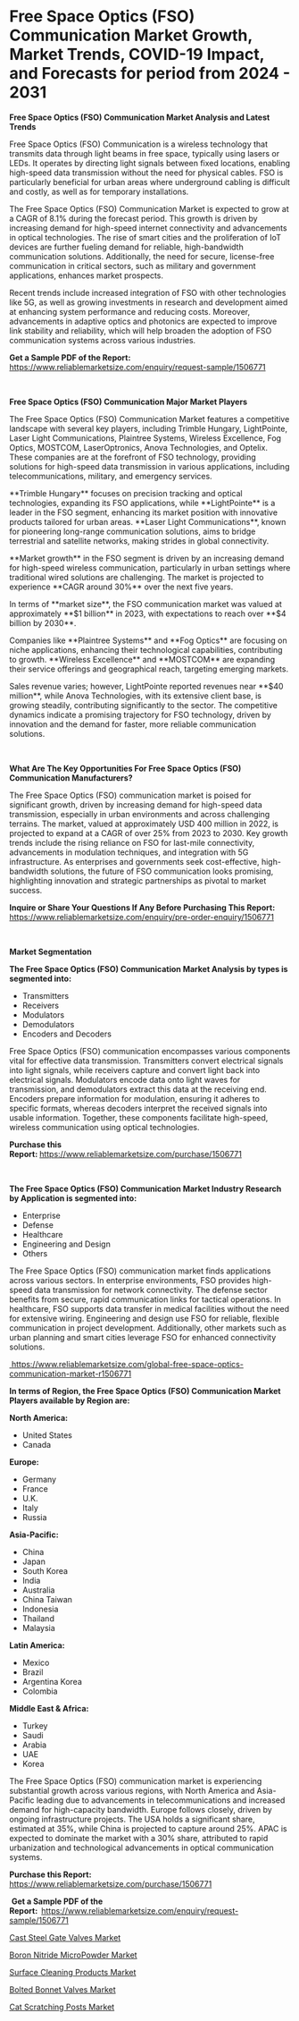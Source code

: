 <p><h1>Free Space Optics (FSO) Communication Market Growth, Market Trends, COVID-19 Impact, and Forecasts for period from 2024 - 2031</h1></p><p><strong>Free Space Optics (FSO) Communication Market Analysis and Latest Trends</strong></p>
<p><p>Free Space Optics (FSO) Communication is a wireless technology that transmits data through light beams in free space, typically using lasers or LEDs. It operates by directing light signals between fixed locations, enabling high-speed data transmission without the need for physical cables. FSO is particularly beneficial for urban areas where underground cabling is difficult and costly, as well as for temporary installations.</p><p>The Free Space Optics (FSO) Communication Market is expected to grow at a CAGR of 8.1% during the forecast period. This growth is driven by increasing demand for high-speed internet connectivity and advancements in optical technologies. The rise of smart cities and the proliferation of IoT devices are further fueling demand for reliable, high-bandwidth communication solutions. Additionally, the need for secure, license-free communication in critical sectors, such as military and government applications, enhances market prospects. </p><p>Recent trends include increased integration of FSO with other technologies like 5G, as well as growing investments in research and development aimed at enhancing system performance and reducing costs. Moreover, advancements in adaptive optics and photonics are expected to improve link stability and reliability, which will help broaden the adoption of FSO communication systems across various industries.</p></p>
<p><strong>Get a Sample PDF of the Report:&nbsp;</strong> <a href="https://www.reliablemarketsize.com/enquiry/request-sample/1506771">https://www.reliablemarketsize.com/enquiry/request-sample/1506771</a></p>
<p>&nbsp;</p>
<p><strong>Free Space Optics (FSO) Communication Major Market Players</strong></p>
<p><p>The Free Space Optics (FSO) Communication Market features a competitive landscape with several key players, including Trimble Hungary, LightPointe, Laser Light Communications, Plaintree Systems, Wireless Excellence, Fog Optics, MOSTCOM, LaserOptronics, Anova Technologies, and Optelix. These companies are at the forefront of FSO technology, providing solutions for high-speed data transmission in various applications, including telecommunications, military, and emergency services.</p><p>**Trimble Hungary** focuses on precision tracking and optical technologies, expanding its FSO applications, while **LightPointe** is a leader in the FSO segment, enhancing its market position with innovative products tailored for urban areas. **Laser Light Communications**, known for pioneering long-range communication solutions, aims to bridge terrestrial and satellite networks, making strides in global connectivity.</p><p>**Market growth** in the FSO segment is driven by an increasing demand for high-speed wireless communication, particularly in urban settings where traditional wired solutions are challenging. The market is projected to experience **CAGR around 30%** over the next five years. </p><p>In terms of **market size**, the FSO communication market was valued at approximately **$1 billion** in 2023, with expectations to reach over **$4 billion by 2030**.</p><p>Companies like **Plaintree Systems** and **Fog Optics** are focusing on niche applications, enhancing their technological capabilities, contributing to growth. **Wireless Excellence** and **MOSTCOM** are expanding their service offerings and geographical reach, targeting emerging markets.</p><p>Sales revenue varies; however, LightPointe reported revenues near **$40 million**, while Anova Technologies, with its extensive client base, is growing steadily, contributing significantly to the sector. The competitive dynamics indicate a promising trajectory for FSO technology, driven by innovation and the demand for faster, more reliable communication solutions.</p></p>
<p>&nbsp;</p>
<p><strong>What Are The Key Opportunities For Free Space Optics (FSO) Communication Manufacturers?</strong></p>
<p><p>The Free Space Optics (FSO) communication market is poised for significant growth, driven by increasing demand for high-speed data transmission, especially in urban environments and across challenging terrains. The market, valued at approximately USD 400 million in 2022, is projected to expand at a CAGR of over 25% from 2023 to 2030. Key growth trends include the rising reliance on FSO for last-mile connectivity, advancements in modulation techniques, and integration with 5G infrastructure. As enterprises and governments seek cost-effective, high-bandwidth solutions, the future of FSO communication looks promising, highlighting innovation and strategic partnerships as pivotal to market success.</p></p>
<p><strong>Inquire or Share Your Questions If Any Before Purchasing This Report:</strong> <a href="https://www.reliablemarketsize.com/enquiry/pre-order-enquiry/1506771">https://www.reliablemarketsize.com/enquiry/pre-order-enquiry/1506771</a></p>
<p>&nbsp;</p>
<p><strong>Market Segmentation</strong></p>
<p><strong>The Free Space Optics (FSO) Communication Market Analysis by types is segmented into:</strong></p>
<p><ul><li>Transmitters</li><li>Receivers</li><li>Modulators</li><li>Demodulators</li><li>Encoders and Decoders</li></ul></p>
<p><p>Free Space Optics (FSO) communication encompasses various components vital for effective data transmission. Transmitters convert electrical signals into light signals, while receivers capture and convert light back into electrical signals. Modulators encode data onto light waves for transmission, and demodulators extract this data at the receiving end. Encoders prepare information for modulation, ensuring it adheres to specific formats, whereas decoders interpret the received signals into usable information. Together, these components facilitate high-speed, wireless communication using optical technologies.</p></p>
<p><strong>Purchase this Report:&nbsp;</strong><a href="https://www.reliablemarketsize.com/purchase/1506771">https://www.reliablemarketsize.com/purchase/1506771</a></p>
<p>&nbsp;</p>
<p><strong>The Free Space Optics (FSO) Communication Market Industry Research by Application is segmented into:</strong></p>
<p><ul><li>Enterprise</li><li>Defense</li><li>Healthcare</li><li>Engineering and Design</li><li>Others</li></ul></p>
<p><p>The Free Space Optics (FSO) communication market finds applications across various sectors. In enterprise environments, FSO provides high-speed data transmission for network connectivity. The defense sector benefits from secure, rapid communication links for tactical operations. In healthcare, FSO supports data transfer in medical facilities without the need for extensive wiring. Engineering and design use FSO for reliable, flexible communication in project development. Additionally, other markets such as urban planning and smart cities leverage FSO for enhanced connectivity solutions.</p></p>
<p><a href="https://www.reliablemarketsize.com/global-free-space-optics-communication-market-r1506771">&nbsp;https://www.reliablemarketsize.com/global-free-space-optics-communication-market-r1506771</a></p>
<p><strong>In terms of Region, the Free Space Optics (FSO) Communication Market Players available by Region are:</strong></p>
<p>
    <p> <strong> North America: </strong>
        <ul>
            <li>United States</li>
            <li>Canada</li>
        </ul>
        </p> 
    <p> <strong> Europe: </strong>
        <ul>
            <li>Germany</li>
            <li>France</li>
            <li>U.K.</li>
            <li>Italy</li>
            <li>Russia</li>
        </ul>
        </p> 
    <p> <strong> Asia-Pacific: </strong>
        <ul>
            <li>China</li>
            <li>Japan</li>
            <li>South Korea</li>
            <li>India</li>
            <li>Australia</li>
            <li>China Taiwan</li>
            <li>Indonesia</li>
            <li>Thailand</li>
            <li>Malaysia</li>
        </ul>
        </p> 
    <p> <strong> Latin America: </strong>
        <ul>
            <li>Mexico</li>
            <li>Brazil</li>
            <li>Argentina Korea</li>
            <li>Colombia</li>
        </ul>
        </p> 
    <p> <strong> Middle East & Africa: </strong>
        <ul>
            <li>Turkey</li>
            <li>Saudi</li>
            <li>Arabia</li>
            <li>UAE</li>
            <li>Korea</li>
        </ul>
    </p>
    </p>
<p><p>The Free Space Optics (FSO) communication market is experiencing substantial growth across various regions, with North America and Asia-Pacific leading due to advancements in telecommunications and increased demand for high-capacity bandwidth. Europe follows closely, driven by ongoing infrastructure projects. The USA holds a significant share, estimated at 35%, while China is projected to capture around 25%. APAC is expected to dominate the market with a 30% share, attributed to rapid urbanization and technological advancements in optical communication systems.</p></p>
<p><strong>Purchase this Report: </strong><a href="https://www.reliablemarketsize.com/purchase/1506771">https://www.reliablemarketsize.com/purchase/1506771</a></p>
<p>&nbsp;<strong>Get a Sample PDF of the Report:&nbsp;&nbsp;</strong><a href="https://www.reliablemarketsize.com/enquiry/request-sample/1506771">https://www.reliablemarketsize.com/enquiry/request-sample/1506771</a></p>
<p><strong></strong></p>
<p><p><a href="https://www.linkedin.com/pulse/global-cast-steel-gate-valves-market-analysis-key-trends-future-ifgke?trackingId=Fl5FIFo5Qw%2BHGi5s3qsBjA%3D%3D">Cast Steel Gate Valves Market</a></p><p><a href="https://medium.com/@mumfie_rules_12/boron-nitride-micropowder-market-forecast-global-market-trends-and-analysis-from-2024-to-2031-558e0ac818d0">Boron Nitride MicroPowder Market</a></p><p><a href="https://issuu.com/reportprime-2/docs/surface-cleaning-products-market-si_4b670b6ad6a0e7">Surface Cleaning Products Market</a></p><p><a href="https://www.linkedin.com/pulse/global-perspectives-bolted-bonnet-valves-market-trends-forecast-kpf5e?trackingId=eNQHVPi2Q32qcyaEBqOehQ%3D%3D">Bolted Bonnet Valves Market</a></p><p><a href="https://issuu.com/reportprime-2/docs/cat-scratching-posts-market-size-20_29f567321688b2">Cat Scratching Posts Market</a></p></p>